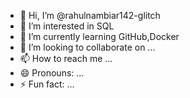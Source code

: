 - 👋 Hi, I’m @rahulnambiar142-glitch
- 👀 I’m interested in SQL
- 🌱 I’m currently learning GitHub,Docker
- 💞️ I’m looking to collaborate on ...
- 📫 How to reach me ...
- 😄 Pronouns: ...
- ⚡ Fun fact: ...

<!---
rahulnambiar142-glitch/rahulnambiar142-glitch is a ✨ special ✨ repository because its `README.md` (this file) appears on your GitHub profile.
You can click the Preview link to take a look at your changes.
--->
